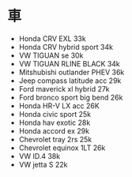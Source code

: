 車
===

- Honda CRV EXL 33k
- Honda CRV hybrid sport 34k
- VW TIGUAN se 30k
- VW TIGUAN RLINE BLACK 34k
- Mitshubishi outlander PHEV 36k
- Jeep compass latitude acc 29k
- Ford maverick xl hybrid 27k
- Ford bronco sport big bend 26k
- Honda HR-V LX acc 26K
- Honda civic sport 25k
- Honda hav exotic 28k
- Honda accord ex 29k
- Chevrolet tray 2rs 25k
- Chevrolet equinox  1LT 26k
- VW ID.4 38k
- VW jetta S 22k
